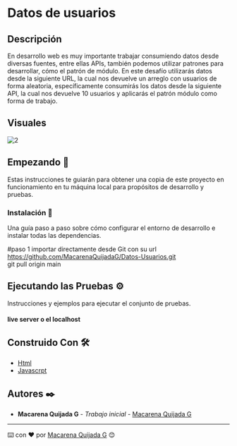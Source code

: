# Datos de usuarios

## Descripción

En desarrollo web es muy importante trabajar consumiendo datos desde diversas fuentes, entre ellas APIs, también podemos utilizar patrones para desarrollar, cómo el patrón de módulo.
En este desafío utilizarás datos desde la siguiente URL, la cual nos devuelve un arreglo con usuarios de forma aleatoria, específicamente consumirás los datos desde la siguiente API, la cual nos devuelve 10 usuarios y aplicarás el patrón módulo como forma de trabajo.

## Visuales 

![2](https://github.com/MacarenaQuijadaG/Datos-Usuarios/assets/50925916/ed59631a-92e7-4543-927b-ec5e89868921)


## Empezando 🚀

Estas instrucciones te guiarán para obtener una copia de este proyecto en funcionamiento en tu máquina local para propósitos de desarrollo y pruebas.


### Instalación 🔧

Una guía paso a paso sobre cómo configurar el entorno de desarrollo e instalar todas las dependencias.

#paso 1
importar directamente desde Git con su url https://github.com/MacarenaQuijadaG/Datos-Usuarios.git                                       
git pull origin main

## Ejecutando las Pruebas ⚙️

Instrucciones y ejemplos para ejecutar el conjunto de pruebas.

#### live server o el localhost

## Construido Con 🛠️

- [Html](https://developer.mozilla.org/en-US/docs/Web/HTML) 
- [Javascrpt](https://developer.mozilla.org/es/docs/Web/JavaScript)
  

## Autores ✒️

- **Macarena Quijada G** - _Trabajo inicial_ - [Macarena Quijada G](https://github.com/MacarenaQuijadaG)

---

⌨️ con ❤️ por [Macarena Quijada G](https://github.com/MacarenaQuijadaG) 😊
